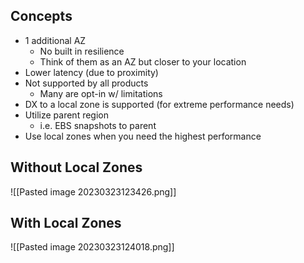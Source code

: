 
## Concepts

- 1 additional AZ
	- No built in resilience
	- Think of them as an AZ but closer to your location
- Lower latency (due to proximity)
- Not supported by all products
	- Many are opt-in w/ limitations
- DX to a local zone is supported (for extreme performance needs)
- Utilize parent region
	- i.e. EBS snapshots to parent
- Use local zones when you need the highest performance

## Without Local Zones

![[Pasted image 20230323123426.png]]

## With Local Zones

![[Pasted image 20230323124018.png]]